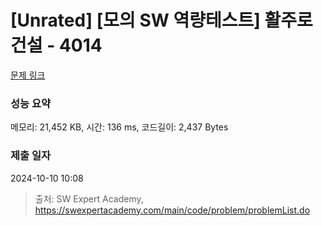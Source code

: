 # [Unrated] [모의 SW 역량테스트] 활주로 건설 - 4014 

[문제 링크](https://swexpertacademy.com/main/code/problem/problemDetail.do?contestProbId=AWIeW7FakkUDFAVH) 

### 성능 요약

메모리: 21,452 KB, 시간: 136 ms, 코드길이: 2,437 Bytes

### 제출 일자

2024-10-10 10:08



> 출처: SW Expert Academy, https://swexpertacademy.com/main/code/problem/problemList.do